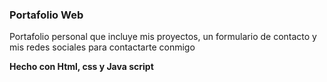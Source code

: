 ### Portafolio Web

Portafolio personal que incluye mis proyectos, un formulario de contacto y mis redes sociales para contactarte conmigo


**Hecho con Html, css y Java script**

